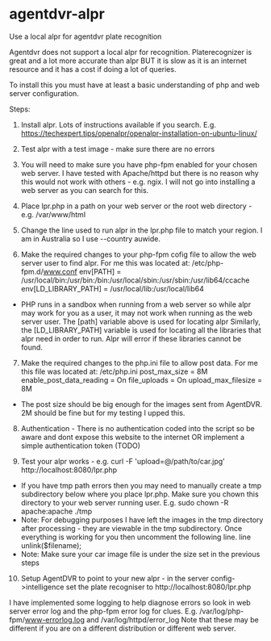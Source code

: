 # agentdvr-alpr
Use a local alpr for agentdvr plate recognition


Agentdvr does not support a local alpr for recognition.  Platerecognizer is great and a lot more accurate than alpr BUT it is slow as it is an internet resource and it has a cost if doing a lot of queries.

To install this you must have at least a basic understanding of php and web server configuration.

Steps:
1. Install alpr.  Lots of instructions available if you search.  E.g. https://techexpert.tips/openalpr/openalpr-installation-on-ubuntu-linux/

2. Test alpr with a test image - make sure there are no errors

3. You will need to make sure you have php-fpm enabled for your chosen web server.  I have tested with Apache/httpd but there is no reason why this would not work with others - e.g. ngix.  I will not go into installing a web server as you can search for this.

4. Place lpr.php in a path on your web server or the root web directory - e.g. /var/www/html

5. Change the line used to run alpr in the lpr.php file to match your region.  I am in Australia so I use --country auwide.

6. Make the required changes to your php-fpm cofig file to allow the web server user to find alpr.  For me this was located at: /etc/php-fpm.d/www.conf
      env[PATH] = /usr/local/bin:/usr/bin:/bin:/usr/local/sbin:/usr/sbin:/usr/lib64/ccache
		  env[LD_LIBRARY_PATH] = /usr/local/lib:/usr/local/lib64
      
- PHP runs in a sandbox when running from a web server so while alpr may work for you as a user, it may not work when running as the web server user.  The [path] variable above  is used for locating alpr 
Similarly, the [LD_LIBRARY_PATH] variable is used for locating all the libraries that alpr need in order to run.  Alpr will error if these libraries cannot be found.
  
7. Make the required changes to the php.ini file to allow post data.  For me this file was located at: /etc/php.ini
      post_max_size = 8M
      enable_post_data_reading = On
      file_uploads = On
      upload_max_filesize = 8M   
- The post size should be big enough for the images sent from AgentDVR.  2M should be fine but for my testing I upped this.

8. Authentication - There is no authentication coded into the script so be aware and dont expose this website to the internet OR implement a simple authentication token (TODO)

9. Test your alpr works - e.g. curl -F 'upload=@/path/to/car.jpg' http://localhost:8080/lpr.php
- If you have tmp path errors then you may need to manually create a tmp subdirectory below where you place lpr.php.  Make sure you chown this directory to your web server running user.  E.g. sudo chown -R apache:apache ./tmp
- Note: For debugging purposes I have left the images in the tmp directory after processing - they are viewable in the tmp subdirectory.  Once everything is working for you then uncomment the following line.
      line unlink($filename);
- Note: Make sure your car image file is under the size set in the previous steps

10. Setup AgentDVR to point to your new alpr - in the server config->intelligence set the plate recogniser to
      http://localhost:8080/lpr.php

I have implemented some logging to help diagnose errors so look in web server error log and the php-fpm error log for clues.
E.g. /var/log/php-fpm/www-errorlog.log and /var/log/httpd/error_log
Note that these may be different if you are on a different distribution or different web server.
